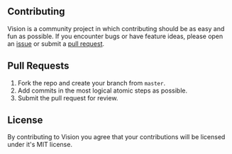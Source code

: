 ## Contributing

Vision is a community project in which contributing should be as easy and fun as possible. If you encounter bugs or have feature ideas, please open an [issue](https://github.com/piemonte/cpVision/issues) or submit a [pull request](https://github.com/piemonte/cpVision/pulls).

## Pull Requests

1. Fork the repo and create your branch from `master`.
2. Add commits in the most logical atomic steps as possible.
3. Submit the pull request for review.

## License
By contributing to Vision you agree that your contributions will be licensed under it's MIT license.
